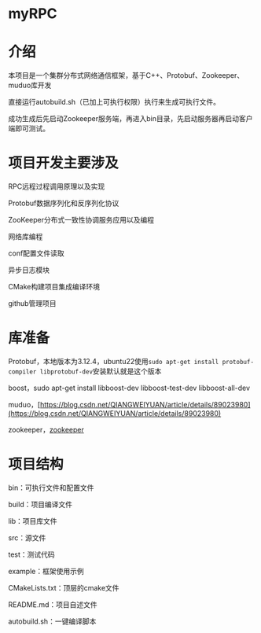 # myRPC
# 介绍
本项目是一个集群分布式网络通信框架，基于C++、Protobuf、Zookeeper、muduo库开发

直接运行autobuild.sh（已加上可执行权限）执行来生成可执行文件。

成功生成后先启动Zookeeper服务端，再进入bin目录，先启动服务器再启动客户端即可测试。

# 项目开发主要涉及
RPC远程过程调用原理以及实现

Protobuf数据序列化和反序列化协议

ZooKeeper分布式一致性协调服务应用以及编程

网络库编程

conf配置文件读取

异步日志模块

CMake构建项目集成编译环境

github管理项目

# 库准备
Protobuf，本地版本为3.12.4，ubuntu22使用`sudo apt-get install protobuf-compiler libprotobuf-dev`安装默认就是这个版本

boost，sudo apt-get install libboost-dev libboost-test-dev libboost-all-dev

muduo，[https://blog.csdn.net/QIANGWEIYUAN/article/details/89023980](https://blog.csdn.net/QIANGWEIYUAN/article/details/89023980)

zookeeper，[zookeeper](https://archive.apache.org/dist/zookeeper/zookeeper-3.4.9/) 
# 项目结构
bin：可执行文件和配置文件

build：项目编译文件

lib：项目库文件

src：源文件

test：测试代码

example：框架使用示例

CMakeLists.txt：顶层的cmake文件

README.md：项目自述文件

autobuild.sh：一键编译脚本
